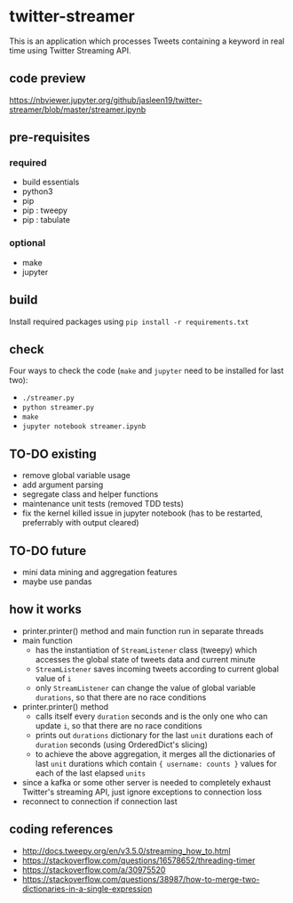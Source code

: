 # twitter-streamer
This is an application which processes Tweets containing a keyword in real time using Twitter Streaming API.

## code preview
https://nbviewer.jupyter.org/github/jasleen19/twitter-streamer/blob/master/streamer.ipynb 

## pre-requisites
### required
- build essentials
- python3
- pip
- pip : tweepy
- pip : tabulate
### optional
- make
- jupyter

## build
Install required packages using `pip install -r requirements.txt`

## check
Four ways to check the code (`make` and `jupyter` need to be installed for last two):
- `./streamer.py`
- `python streamer.py`
- `make`
- `jupyter notebook streamer.ipynb`

## TO-DO existing
- remove global variable usage
- add argument parsing
- segregate class and helper functions
- maintenance unit tests (removed TDD tests)
- fix the kernel killed issue in jupyter notebook (has to be restarted, preferrably with output cleared)

## TO-DO future
- mini data mining and aggregation features
- maybe use pandas

## how it works
- printer.printer() method and main function run in separate threads
- main function 
  - has the instantiation of `StreamListener` class (tweepy) which accesses the global state of tweets data and current minute
  - `StreamListener` saves incoming tweets according to current global value of `i`
  - only `StreamListener` can change the value of global variable `durations`, so that there are no race conditions
- printer.printer() method
  - calls itself every `duration` seconds and is the only one who can update `i`, so that there are no race conditions
  - prints out `durations` dictionary for the last `unit` durations each of `duration` seconds (using OrderedDict's slicing)
  - to achieve the above aggregation, it merges all the dictionaries of last `unit` durations which contain `{ username: counts }` values for each of the last elapsed `units`
- since a kafka or some other server is needed to completely exhaust Twitter's streaming API, just ignore exceptions to connection loss
- reconnect to connection if connection last

## coding references
- http://docs.tweepy.org/en/v3.5.0/streaming_how_to.html 
- https://stackoverflow.com/questions/16578652/threading-timer 
- https://stackoverflow.com/a/30975520
- https://stackoverflow.com/questions/38987/how-to-merge-two-dictionaries-in-a-single-expression
